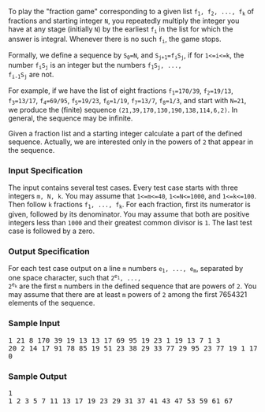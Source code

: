 To play the "fraction game" corresponding to a given list <code>f<sub>1</sub>, f<sub>2</sub>, ..., f<sub>k</sub></code> of fractions and starting integer <code>N</code>, you repeatedly multiply the integer you have at any stage (initially <code>N</code>) by the earliest <code>f<sub>i</sub></code> in the list for which the answer is integral.
Whenever there is no such <code>f<sub>i</sub></code>, the game stops.


<p></p><p>

Formally, we define a sequence by <code>S<sub>0</sub>=N</code>, and <code>S<sub>j+1</sub>=f<sub>i</sub>S<sub>j</sub></code>, if for <code>1&lt;=i&lt;=k</code>, the number <code>f<sub>i</sub>S<sub>j</sub></code> is an integer but the numbers <code>f<sub>1</sub>S<sub>j</sub>, ..., f<sub>i-1</sub>S<sub>j</sub></code> are not.


</p><p>

For example, if we have the list of eight fractions <code>f<sub>1</sub>=170/39</code>, <code>f<sub>2</sub>=19/13</code>, <code>f<sub>3</sub>=13/17</code>, <code>f<sub>4</sub>=69/95</code>, <code>f<sub>5</sub>=19/23</code>, <code>f<sub>6</sub>=1/19</code>, <code>f<sub>7</sub>=13/7</code>, <code>f<sub>8</sub>=1/3</code>, and start with <code>N=21</code>, we produce the (finite) sequence <code>(21,39,170,130,190,138,114,6,2)</code>.
In general, the sequence may be infinite.


</p><p>

Given a fraction list and a starting integer calculate a part of the defined sequence.
Actually, we are interested only in the powers of <code>2</code> that appear in the sequence.

</p><h3>Input Specification</h3><p>

The input contains several test cases.
Every test case starts with three integers <code>m, N, k</code>.
You may assume that <code>1&lt;=m&lt;=40</code>, <code>1&lt;=N&lt;=1000</code>, and <code>1&lt;=k&lt;=100</code>.
Then follow <code>k</code> fractions <code>f<sub>1</sub>, ..., f<sub>k</sub></code>.
For each fraction, first its numerator is given, followed by its denominator.
You may assume that both are positive integers less than <code>1000</code> and their greatest common divisor is <code>1</code>.
The last test case is followed by a zero.


</p><h3>Output Specification</h3><p>

For each test case output on a line <code>m</code> numbers <code>e<sub>1</sub>, ..., e<sub>m</sub></code>, separated by one space character, such that <code>2<sup>e<sub>1</sub></sup>, ..., 2<sup>e<sub>k</sub></sup></code> are the first <code>m</code> numbers in the defined sequence that are powers of <code>2</code>.
You may assume that there are at least <code>m</code> powers of <code>2</code> among the first 7654321 elements of the sequence.


</p><h3>Sample Input</h3><p>

</p><pre>1 21 8 170 39 19 13 13 17 69 95 19 23 1 19 13 7 1 3
20 2 14 17 91 78 85 19 51 23 38 29 33 77 29 95 23 77 19 1 17 11 13 13 11 15 2 1 7 55 1
0
</pre>

<h3>Sample Output</h3><p>

</p><pre>1
1 2 3 5 7 11 13 17 19 23 29 31 37 41 43 47 53 59 61 67
</pre>